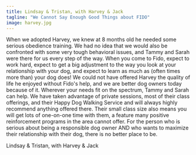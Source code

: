 ```yaml
---
title: Lindsay & Tristan, with Harvey & Jack
tagline: "We Cannot Say Enough Good Things about FIDO"
image: harvey.jpg
---
```


When we adopted Harvey, we knew at 8 months old he needed some serious obedience 
training. We had no idea that we would also be confronted with some very tough 
behavioral issues, and Tammy and Sarah were there for us every step of the way. 
When you come to Fido, expect to work hard, expect to get a big adjustment to 
the way you look at your relationship with your dog, and expect to learn as 
much as (often times more than) your dog does! We could not have offered Harvey 
the quality of life he enjoyed without Fido's help, and we are better dog owners 
today because of it. Wherever your needs fit on the spectrum, Tammy and Sarah 
can help. We have taken advantage of private sessions, most of their class 
offerings, and their Happy Dog Walking Service and will always highly recommend 
anything offered there. Their small class size also means you will get lots of 
one-on-one time with them, a feature many positive reinforcement programs in 
the area cannot offer. For the person who is serious about being a responsible 
dog owner AND who wants to maximize their relationship with their dog, there is 
no better place to be.

Lindsay & Tristan, with Harvey & Jack